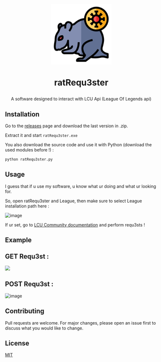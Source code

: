 <p align="center"><img src="https://github.com/0adri3n/ratRequ3ster/blob/b73610004b9ef552bc4ce9f93220605b58b50e23/src/img/yellowDotLogo.png" width=200></p>

# <p align="center"> ratRequ3ster </p>
<p align="center">A software designed to interact with LCU Api (League Of Legends api)</p>


## Installation

Go to the <a href="https://github.com/akira-trinity/ratRequ3ster/releases">releases</a> page and download the last version in .zip.

Extract it and start ```ratRequ3ster.exe```

You also download the source code and use it with Python (download the used modules before !) :
```bash
python ratRequ3ster.py
```

## Usage

I guess that if u use my software, u know what ur doing and what ur looking for.

So, open ratRequ3ster and League, then make sure to select League installation path here :

![image](https://user-images.githubusercontent.com/62818208/224183778-43eccdd4-65b3-4869-9457-e078fc5ac3aa.png)

If ur set, go to <a href="https://www.mingweisamuel.com/lcu-schema/tool/#/">LCU Community documentation</a> and perform requ3sts !




## Example 

## GET Requ3st :

<img src="https://user-images.githubusercontent.com/62818208/224183463-dd8c5d9d-7a9b-4838-9886-07e356de8604.png">

## POST Requ3st :

![image](https://user-images.githubusercontent.com/62818208/224184540-a04e43cd-31e9-483a-9a21-7e38ae30e996.png)



## Contributing
Pull requests are welcome. For major changes, please open an issue first to discuss what you would like to change.


## License
[MIT](https://choosealicense.com/licenses/mit/)

